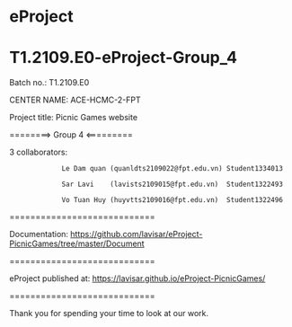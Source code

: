 # eProject
# T1.2109.E0-eProject-Group_4
Batch no.: T1.2109.E0

CENTER NAME: ACE-HCMC-2-FPT

Project title: Picnic Games website

========> Group 4 <=========

3 collaborators: 

                 Le Dam quan (quanldts2109022@fpt.edu.vn) Student1334013

                 Sar Lavi    (lavists2109015@fpt.edu.vn)  Student1322493
                 
                 Vo Tuan Huy (huyvtts2109016@fpt.edu.vn)  Student1322496
                 
============================

Documentation: https://github.com/lavisar/eProject-PicnicGames/tree/master/Document

============================

eProject published at: https://lavisar.github.io/eProject-PicnicGames/

============================

Thank you for spending your time to look at our work.
